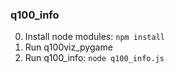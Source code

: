 ### q100_info

0. Install node modules: `npm install`
1. Run q100viz_pygame
2. Run q100_info: `node q100_info.js`